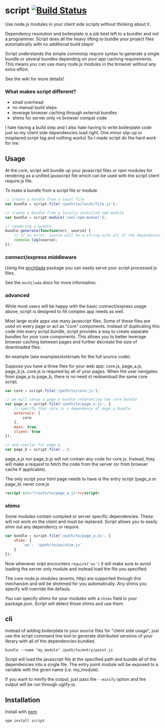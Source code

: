 # script [![Build Status](https://secure.travis-ci.org/shtylman/node-script.png?branch=master)](http://travis-ci.org/shtylman/node-script)

Use node.js modules in your client side scripts without thinking about it.

Dependency resolution and boilerplate is a job best left to a bundler and not a programmer. Script does all the heavy lifting to bundle your project files automatically with no additional build steps!

Script understands the simple commonjs require syntax to generate a single bundle or several bundles depending on your app caching requirements. This means you can use many node.js modules in the browser without any extra effort.

See the wiki for more details!

### What makes script different?

 * small overhead
 * no manual build steps
 * leverage browser caching through external bundles
 * shims for server only vs browser compat code

I hate having a build step and I also hate having to write boilerplate code just so my client side dependencies load right. One minor slip-up or misplaced script tag and nothing works! So I made script do the hard work for me.

## Usage

At the core, script will bundle up your javascript files or npm modules for rendering as a unified javascript file which can be used with the script client require.js file.

To make a bundle from a script file or module

```javascript
// create a bundle from a local file
var bundle = script.file('/path/to/local/file.js');

// create a bundle from a locally installed npm module
var bundle = script.module('cool-npm-moduel');

// rendering a bundle
bundle.generate(function(err, source) {
    // if no error, source will be a string with all of the dependencies rolled into it
    console.log(source);
});
```

### connect/express middleware

Using the [enchilada](https://github.com/shtylman/node-enchilada) package you can easily serve your script processed js files.

See the `enchilada` docs for more information.

### advanced

While most users will be happy with the basic connect/express usage above, script is designed to fill complex app needs as well.

Most large scale apps use many javascript files. Some of these files are used on every page or act as "core" components. Instead of duplicating this code into every script bundle, script provides a way to create separate bundles for your core components. This allows you to better leverage browser caching between pages and further decreate the size of downloaded files.

An example (see examples/externals for the full source code):

Suppose you have a three files for your web app: core.js, page_a.js, page_b.js. core.js is required by all of your pages. When the user navigates from page_a to page_b, there is no need ot redownload the same core script.

```javascript
var core = script.file('/path/to/core.js');

// we will setup a page_a bundle referencing the core bundle
var page_a = script.file('/path/to/page_a.js', {
    // specify that core is a dependency of page_a bundle
    externals: [
        core
    ],
    main: true,
    client: true
});

// and similar for page_b
var page_b = script.file(...);
```

page_a.js nor page_b.js will not contain any code for core.js. Instead, they will make a request to fetch the code from the server (or from browser cache if applicable).

The only script your html page needs to have is the entry script (page_a or page_b) never core.js

```html
<script src="/route/to/page_a.js"></script>
```

### shims

Some modules contain compiled or server specific dependencies. These will not work on the client and must be replaced. Script allows you to easily shim out any dependency or require.

```javascript
var bundle = script.file('/path/to/page_a.js', {
    shims: {
        'ws': '/path/to/ws/shim.js'
    }
});
```

Now whenever sript encounters `require('ws')` it will make sure to avoid loading the server only module and instead load the file you specified.

The core node.js modules (events, http) are supported through this mechanism and will be shimmed for you automatically. Any shims you specify will override the defauls.

You can specify shims for your modules with a `shims` field in your package.json. Script will detect those shims and use them.

## cli ##

Instead of adding boilerplate to your source files for "client side usage", just use the script command line tool to generate distributed versions of your library with all of the dependencies bundled.

```
bundle --name "my_module" /path/to/entry/point.js
```

Script will load the javascript file at the specified path and bundle all of the dependencies into a single file. The entry point module will be exposed to a variable with the given name (i.e. my_module).

If you want to minify the output, just pass the ```--minify``` option and the output will be run through uglify-js.

## Installation

Install with [npm](https://npmjs.org)

```
npm install script
```

